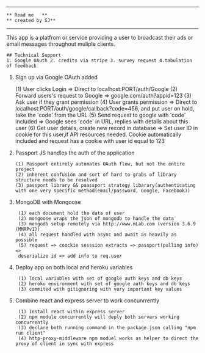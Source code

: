 
*********************
    ** Read me   **                                                           ** created by SJ**
*********************

This app is a platfrom or service providing a user to broadcast their ads or email messages throughout muliple clients.

    ## Technical Support
    1. Google OAuth 2. credits via stripe 3. survey request 4.tabulation of feedback

 1. Sign up via Google OAuth added 

       (1) User clicks Login => Direct to localhost:PORT/auth/Google
       (2) Forward users's request to Google => google.com/auth?appid=123
       (3) Ask user if they grant permission
       (4) User grants permission => Direct to localhost:PORT/auth/google/callback?code=456, and put user on hold, take the 'code' from the URL
       (5) Send request to google with 'code' included => Google sees 'code' in URL, replies with 
       details about this user
       (6) Get user details, create new record in database => Set user ID in cookie for this user,if API resources needed. Cookie automatically included and request has a cookie with user id equal to 123

2. Passport JS handles the auth of the application

       (1) Passport entirely automates OAuth flow, but not the entire project
       (2) inherent confusion and sort of hard to grabs of library structure needs to be resolved
       (3) passport library && paassport strategy libarary(authenticating with one very specific method(email/password, Google, Facebook))

3. MongoDB with Mongoose 
   
        (1) each document hold the data of user
        (2) mongoose wraps the json of mongodb to handle the data 
        (3) mongodb setup remotely via http://www.mLab.com (version 3.6.9 (MMAPv1))
        (4) all request handled with async and await as heavily as possible
        (5) request => coockie sesssion extracts => passport(pulling info) =>
        deserialize id => add info to req.user

4. Deploy app on both local and heroku variables 
   
        (1) local variables with set of google auth keys and db keys
        (2) heroku environment with set of google auth keys and db keys 
        (3) commited with gitignoring with very important key values 

5. Combine react and express server to work concunrrently
   
        (1) Install react within express server
        (2) npm module concurrently will deply both servers working concurrently
        (3) declare both running command in the package.json calling "npm run client"
        (4) http-proxy-middleware npm moduel works as helper to direct the proxy of client in sync with express
        
      
   

